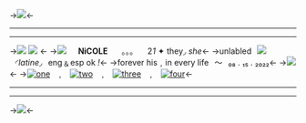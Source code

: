 ->![](https://media.discordapp.net/attachments/971949709293924362/1126397423762296913/Untitled1431_20230706012014.png)<-
***
***
->![](https://media.discordapp.net/attachments/971949709293924362/1092822915231268904/image0.jpg)
![](https://media.discordapp.net/attachments/971949709293924362/1126397424030715924/Untitled1412_20230706012039.png) <-
->![](https://media.discordapp.net/attachments/961339516268994580/967523045398949968/IMG_6891.png)͏͏͏͏͏͏͏͏͏͏͏͏⠀⠀**NiCOLE**⠀⠀  ｡｡｡ ⠀⠀2*1* ✦ they◞ *she*<-
->unlabled⠀![](https://cdn.discordapp.com/attachments/961487012299436062/961496596707672124/a4af2d5e.png)⠀◜*latine*◞⠀eng﹠esp ok *!*<-
->forever his﹐in every life⠀〜⠀₀₈ . ₁₅ . ₂₀₂₂<-
->![](https://media.discordapp.net/attachments/971949709293924362/1088617105940807751/Untitled1335_20230323191529.png)<-
->[![one](https://media.discordapp.net/attachments/971949709293924362/1122347893983031447/image2.jpg)]()⠀﹐⠀[![two](https://media.discordapp.net/attachments/971949709293924362/1122347893781700618/image1.jpg)](https://rentry.co/skull)⠀﹐⠀[![three](https://media.discordapp.net/attachments/971949709293924362/1122347893542621294/image1.jpg)]()⠀﹐⠀[![four](https://media.discordapp.net/attachments/971949709293924362/1122347894234681446/image3.jpg)]()<-

***
***
->![](https://media.discordapp.net/attachments/971949709293924362/1126397423535788173/Untitled1431_20230706012010.png)<-
